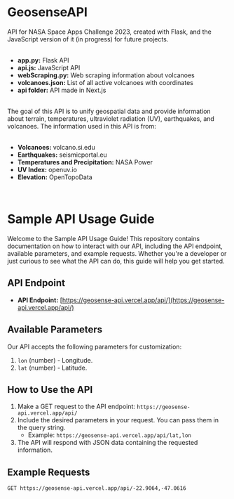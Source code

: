 # GeosenseAPI
API for NASA Space Apps Challenge 2023, created with Flask, and the JavaScript version of it (in progress) for future projects.
<ul><br>
  <li> <strong>app.py:</strong> Flask API</li>
  <li> <strong>api.js:</strong> JavaScript API</li>
  <li> <strong>webScraping.py:</strong> Web scraping information about volcanoes</li>
  <li> <strong>volcanoes.json:</strong> List of all active volcanoes with coordinates</li>
  <li> <strong>api folder:</strong> API made in Next.js</li>
</ul> <br>
The goal of this API is to unify geospatial data and provide information about terrain, temperatures, ultraviolet radiation (UV), earthquakes, and volcanoes. The information used in this API is from:
<ul><br>
  <li> <strong>Volcanoes:</strong> volcano.si.edu</li>
  <li> <strong>Earthquakes:</strong> seismicportal.eu</li>
  <li> <strong>Temperatures and Precipitation:</strong> NASA Power</li>
  <li> <strong>UV Index:</strong> openuv.io</li>
  <li> <strong>Elevation:</strong> OpenTopoData</li>
</ul> <br>

# Sample API Usage Guide

Welcome to the Sample API Usage Guide! This repository contains documentation on how to interact with our API, including the API endpoint, available parameters, and example requests. Whether you're a developer or just curious to see what the API can do, this guide will help you get started.

## API Endpoint

- **API Endpoint:** [https://geosense-api.vercel.app/api/](https://geosense-api.vercel.app/api/)

## Available Parameters

Our API accepts the following parameters for customization:

1. `lon` (number) - Longitude.
2. `lat` (number) - Latitude.


## How to Use the API

1. Make a GET request to the API endpoint: `https://geosense-api.vercel.app/api/`
2. Include the desired parameters in your request. You can pass them in the query string.
   - Example: `https://geosense-api.vercel.app/api/lat,lon`
3. The API will respond with JSON data containing the requested information.

## Example Requests


```http
GET https://geosense-api.vercel.app/api/-22.9064,-47.0616

